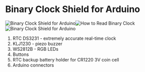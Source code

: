 # Binary Clock Shield for Arduino
![Binary Clock Shield for Arduino](https://github.com/marcinsaj/Binary-Clock-Shield-for-Arduino/blob/master/extras/images/binary-clock-shield-for-arduino.gif)![How to Read Binary Clock](https://github.com/marcinsaj/Binary-Clock-Shield-for-Arduino/blob/master/extras/images/how-to-read-binary-clock.jpg)![Binary Clock Shield for Arduino](https://github.com/marcinsaj/Binary-Clock-Shield-for-Arduino/blob/master/extras/images/binary-clock-shield-360.gif)

1. RTC DS3231 - extremely accurate real-time clock
2. KLJ1230 - piezo buzzer
3. WS2812B - RGB LEDs 
4. Buttons 
5. RTC backup battery holder for CR1220 3V coin cell 
6. Arduino connectors 
